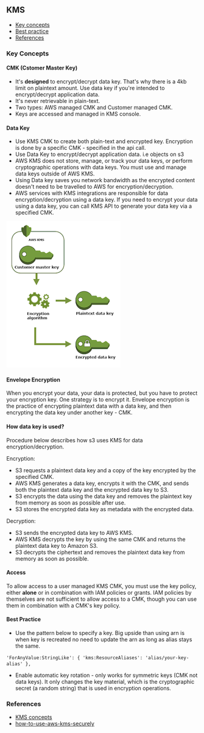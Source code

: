 ## KMS

- [Key concepts](#key-concepts)
- [Best practice](#best-practice)
- [References](#references)

### Key Concepts

#### CMK (Cstomer Master Key)
- It's **designed** to encrypt/decrypt data key. That's why there is a 4kb limit on plaintext amount. Use data key if you're intended to encrypt/decrypt application data.
- It's never retrievable in plain-text.
- Two types: AWS managed CMK and Customer managed CMK.
- Keys are accessed and managed in KMS console.

#### Data Key
- Use KMS CMK to create both plain-text and encrypted key. Encryption is done by a specific CMK - specified in the api call.
- Use Data Key to encrypt/decrypt application data. i.e objects on s3
- AWS KMS does not store, manage, or track your data keys, or perform cryptographic operations with data keys. You must use and manage data keys outside of AWS KMS.
- Using Data key saves you network bandwidth as the encrypted content doesn't need to be travelled to AWS for encryption/decryption.
- AWS services with KMS integrations are responsible for data encryption/decryption using a data key. If you need to encrypt your data using a data key, you can call KMS API to generate your data key via a specified CMK.

![data key](data-key.png)

#### Envelope Encryption

When you encrypt your data, your data is protected, but you have to protect your encryption key. One strategy is to encrypt it. Envelope encryption is the practice of encrypting plaintext data with a data key, and then encrypting the data key under another key - CMK.

#### How data key is used?

Procedure below describes how s3 uses KMS for data encryption/decryption.

Encryption:
- S3 requests a plaintext data key and a copy of the key encrypted by the specified CMK.
- AWS KMS generates a data key, encrypts it with the CMK, and sends both the plaintext data key and the encrypted data key to S3.
- S3 encrypts the data using the data key and removes the plaintext key from memory as soon as possible after use.
- S3 stores the encrypted data key as metadata with the encrypted data.

Decryption:
- S3 sends the encrypted data key to AWS KMS.
- AWS KMS decrypts the key by using the same CMK and returns the plaintext data key to Amazon S3.
- S3 decrypts the ciphertext and removes the plaintext data key from memory as soon as possible.

#### Access

To allow access to a user managed KMS CMK, you must use the key policy, either **alone** or in combination with IAM policies or grants. IAM policies by themselves are not sufficient to allow access to a CMK, though you can use them in combination with a CMK's key policy.

#### Best Practice

- Use the pattern below to specify a key. Big upside than using arn is when key is recreated no need to update the arn as long as alias stays the same.

```
'ForAnyValue:StringLike': { 'kms:ResourceAliases': 'alias/your-key-alias' },
```

- Enable automatic key rotation - only works for symmetric keys (CMK not data keys). It only changes the key material, which is the cryptographic secret (a random string) that is used in encryption operations.

### References

- [KMS concepts](https://docs.aws.amazon.com/kms/latest/developerguide/concepts.html#data-keys)
- [how-to-use-aws-kms-securely](https://security.stackexchange.com/questions/146330/how-to-use-aws-kms-securely)
